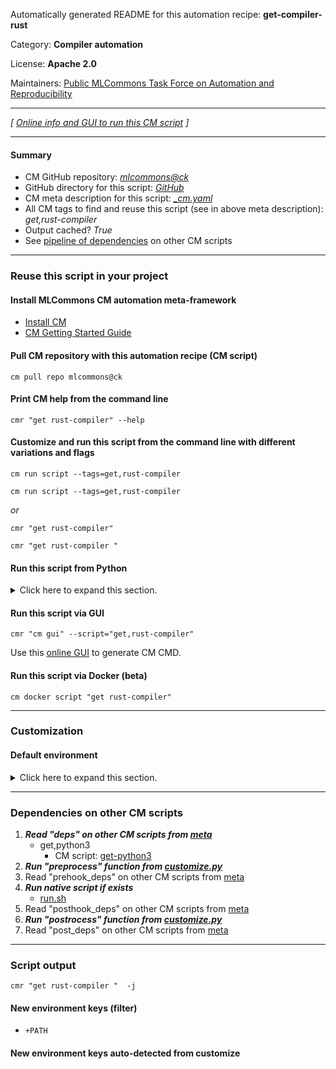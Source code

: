 Automatically generated README for this automation recipe: **get-compiler-rust**

Category: **Compiler automation**

License: **Apache 2.0**

Maintainers: [Public MLCommons Task Force on Automation and Reproducibility](https://github.com/mlcommons/ck/blob/master/docs/taskforce.md)

---
*[ [Online info and GUI to run this CM script](https://access.cknowledge.org/playground/?action=scripts&name=get-compiler-rust,97ffbd9e537b4b59) ]*

---
#### Summary

* CM GitHub repository: *[mlcommons@ck](https://github.com/mlcommons/ck/tree/dev/cm-mlops)*
* GitHub directory for this script: *[GitHub](https://github.com/mlcommons/ck/tree/dev/cm-mlops/script/get-compiler-rust)*
* CM meta description for this script: *[_cm.yaml](_cm.yaml)*
* All CM tags to find and reuse this script (see in above meta description): *get,rust-compiler*
* Output cached? *True*
* See [pipeline of dependencies](#dependencies-on-other-cm-scripts) on other CM scripts


---
### Reuse this script in your project

#### Install MLCommons CM automation meta-framework

* [Install CM](https://access.cknowledge.org/playground/?action=install)
* [CM Getting Started Guide](https://github.com/mlcommons/ck/blob/master/docs/getting-started.md)

#### Pull CM repository with this automation recipe (CM script)

```cm pull repo mlcommons@ck```

#### Print CM help from the command line

````cmr "get rust-compiler" --help````

#### Customize and run this script from the command line with different variations and flags

`cm run script --tags=get,rust-compiler`

`cm run script --tags=get,rust-compiler `

*or*

`cmr "get rust-compiler"`

`cmr "get rust-compiler " `


#### Run this script from Python

<details>
<summary>Click here to expand this section.</summary>

```python

import cmind

r = cmind.access({'action':'run'
                  'automation':'script',
                  'tags':'get,rust-compiler'
                  'out':'con',
                  ...
                  (other input keys for this script)
                  ...
                 })

if r['return']>0:
    print (r['error'])

```

</details>


#### Run this script via GUI

```cmr "cm gui" --script="get,rust-compiler"```

Use this [online GUI](https://cKnowledge.org/cm-gui/?tags=get,rust-compiler) to generate CM CMD.

#### Run this script via Docker (beta)

`cm docker script "get rust-compiler" `

___
### Customization

#### Default environment

<details>
<summary>Click here to expand this section.</summary>

These keys can be updated via `--env.KEY=VALUE` or `env` dictionary in `@input.json` or using script flags.


</details>

___
### Dependencies on other CM scripts


  1. ***Read "deps" on other CM scripts from [meta](https://github.com/mlcommons/ck/tree/dev/cm-mlops/script/get-compiler-rust/_cm.yaml)***
     * get,python3
       - CM script: [get-python3](https://github.com/mlcommons/ck/tree/master/cm-mlops/script/get-python3)
  1. ***Run "preprocess" function from [customize.py](https://github.com/mlcommons/ck/tree/dev/cm-mlops/script/get-compiler-rust/customize.py)***
  1. Read "prehook_deps" on other CM scripts from [meta](https://github.com/mlcommons/ck/tree/dev/cm-mlops/script/get-compiler-rust/_cm.yaml)
  1. ***Run native script if exists***
     * [run.sh](https://github.com/mlcommons/ck/tree/dev/cm-mlops/script/get-compiler-rust/run.sh)
  1. Read "posthook_deps" on other CM scripts from [meta](https://github.com/mlcommons/ck/tree/dev/cm-mlops/script/get-compiler-rust/_cm.yaml)
  1. ***Run "postrocess" function from [customize.py](https://github.com/mlcommons/ck/tree/dev/cm-mlops/script/get-compiler-rust/customize.py)***
  1. Read "post_deps" on other CM scripts from [meta](https://github.com/mlcommons/ck/tree/dev/cm-mlops/script/get-compiler-rust/_cm.yaml)

___
### Script output
`cmr "get rust-compiler "  -j`
#### New environment keys (filter)

* `+PATH`
#### New environment keys auto-detected from customize

